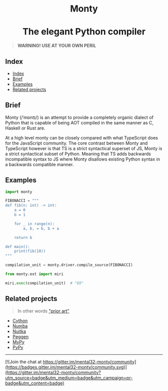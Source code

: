 <h1 align="center">Monty</h1>

<h1 align="center">The elegant Python compiler</h1>

> **WARNING! USE AT YOUR OWN PERIL**

## Index

 - [Index](#Index)
 - [Brief](#Brief)
 - [Examples](#Examples)
 - [Related projects](#Related-projects)


## Brief

Monty (/ˈmɒntɪ/) is an attempt to provide a completely organic dialect of
Python that is capable of being AOT compiled in the same manner as C,
Haskell or Rust are.

At a high level monty can be closely compared with what TypeScript does for the
JavaScript community. The core contrast between Monty and TypeScript however is
that TS is a strict syntactical superset of JS, Monty is a strict syntactical
subset of Python. Meaning that TS adds backwards incompatible syntax to JS
where Monty disallows existing Python syntax in a backwards compatible manner.

## Examples

```py
import monty

FIBONACCI = """
def fib(n: int) -> int:
    a = 0
    b = 1

    for _ in range(n):
        a, b, = b, b + a

    return b

def main():
    print(fib(10))
"""

compilation_unit = monty.driver.compile_source(FIBONACCI)

from monty.ext import miri

miri.exec(compilation_unit)  # "89"
```

## Related projects

> In other words ["prior art"](https://github.com/rust-lang/rfcs/blob/master/text/2333-prior-art.md)

 - [Cython](https://github.com/cython/cython)
 - [Numba](https://github.com/numba/numba)
 - [Nuitka](https://github.com/Nuitka/Nuitka)
 - [Peggen](https://github.com/gvanrossum/pegen)
 - [MyPy](https://github.com/python/mypy)
 - [PyPy](https://foss.heptapod.net/pypy/pypy)

<hr>

[![Join the chat at https://gitter.im/mental32-monty/community](https://badges.gitter.im/mental32-monty/community.svg)](https://gitter.im/mental32-monty/community?utm_source=badge&utm_medium=badge&utm_campaign=pr-badge&utm_content=badge)
